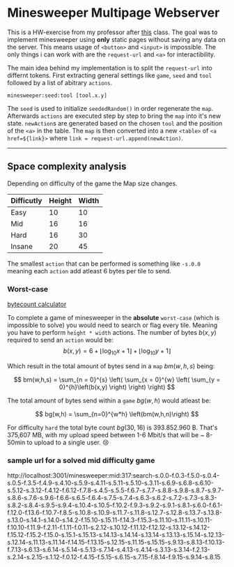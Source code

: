 # Minesweeper Multipage Webserver

  

This is a HW-exercise from my professor after [this](https://web1.hszg.de/scheder-lehre/WE-I/lecture-notes/04-02-static-server.html) class. The goal was to implement minesweeper using **only** static pages without saving any data on the server. This means usage of ``<button>`` and ``<input>`` is impossible. The only things i can work with are the ``request-url`` and ``<a>`` for interactibility. 


The main idea behind my implementation is to split the ``request-url`` into differnt tokens.
First extracting general settings like ``game``, ``seed`` and ``tool`` followed by a  list of abitrary ``actions``.
```
minesweeper:seed:tool [tool.x.y]
``` 

The ``seed`` is used to initialize ``seededRandom()`` in order regenerate the ``map``.
Afterwards ``actions`` are executed step by step to bring the ``map`` into it's new state.
``newAction``s are generated based on the chosen ``tool`` and the position of the ``<a>`` in the table.
The ``map`` is then converted into a new ``<table>`` of ``<a href=${link}>`` where ``link = request-url.append(newAction)``.

---

## Space complexity analysis

Depending on difficulty of the game the Map size changes.

| Difficutly | Height | Width | 
| ---------- | ----- | -------|
| Easy | 10 | 10 |
| Mid  | 16 | 16 |
| Hard | 16 | 30 |
| Insane | 20 | 45 |

The smallest ``action`` that can be performed is something like ``-s.0.0`` meaning each ``action`` add atleast 6 bytes per tile to send.


### Worst-case

[bytecount calculator](bytecount.js)


To complete a game of minesweeper in the **absolute** ``worst-case`` (which is impossible to solve) you would need to search or flag every tile. Meaning you have to perform ``height * width`` actions. The number of bytes $b(x,y)$ required to send an ``action`` would be: 
$$ 
b(x,y) = 6 + \lfloor \log_{10}{x+1}\rfloor + \lfloor \log_{10}{y+1}\rfloor 
$$

Which result in the total amount of bytes send in a ``map`` $bm(w,h,s)$ being:

$$
bm(w,h,s) = \sum_{n = 0}^{s} \left(
            \sum_{x = 0}^{w} \left(
            \sum_{y = 0}^{h}\left(b(x,y)
            \right)  \right) \right)
$$

The total amount of bytes send within a ``game`` $bg(w,h)$ would atleast be:

$$
bg(w,h) = \sum_{n=0}^{w*h} \left(bm(w,h,n)\right)
$$


For difficulty ``hard`` the total byte count $bg(30,16)$ is 393.852.960 B. That's 375,607 MB, with my upload speed between 1-6 Mbit/s that will be ~ 8-50min to upload to a single user. 😢


### sample url for a solved mid difficulty game


http://localhost:3001/minesweeper:mid:317:search-s.0.0-f.0.3-f.5.0-s.0.4-s.0.5-f.3.5-f.4.9-s.4.10-s.5.9-s.4.11-s.5.11-s.5.10-s.3.11-s.6.9-s.6.8-s.6.10-s.5.12-s.3.12-f.4.12-f.6.12-f.7.8-s.4.5-s.5.5-f.6.7-s.7.7-s.8.8-s.9.8-s.8.7-s.9.7-s.8.6-s.7.6-s.9.6-f.6.6-s.6.5-f.6.4-s.7.5-s.7.4-s.6.3-s.6.2-s.7.2-s.7.3-s.8.3-s.8.2-s.8.4-s.9.5-s.9.4-s.10.4-s.10.5-f.10.2-f.9.3-s.9.2-s.9.1-s.8.1-s.6.0-f.6.1-f.12.0-f.13.6-f.10.7-f.8.5-s.10.8-s.10.9-s.11.7-s.11.8-s.12.7-s.12.8-s.13.7-s.13.8-s.13.0-s.14.1-s.14.0-s.14.2-f.15.10-s.15.11-f.14.3-f.15.3-s.11.10-s.11.11-s.10.11-f.10.10-f.11.9-f.2.11-f.1.11-f.0.11-s.2.12-s.10.12-f.11.12-f.12.12-s.13.12-s.14.12-f.15.12-f.15.2-f.15.0-s.15.1-s.15.13-s.14.13-s.14.14-s.13.14-s.13.13-s.15.14-s.12.13-s.12.14-s.11.13-s.11.14-f.14.15-f.13.15-s.12.15-s.11.15-s.15.15-s.9.13-s.8.13-f.10.13-f.7.13-s.6.13-s.6.14-s.5.14-s.5.13-s.7.14-s.4.13-s.4.14-s.3.13-s.3.14-f.2.13-s.2.14-s.2.15-s.1.12-f.0.12-f.4.15-f.5.15-s.6.15-s.7.15-f.8.14-f.9.15-s.9.14-s.8.15


